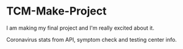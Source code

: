 # TCM-Make-Project

I am making my final project and I'm really excited about it.

Coronavirus stats from API, symptom check and testing center info.
